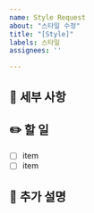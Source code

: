 ```yaml
---
name: Style Request
about: "스타일 수정"
title: "[Style]"
labels: 스타일
assignees: ''

---
```

## 📃 세부 사항
<!-- 스타일 변경사항 설명 -->

## ✏️ 할 일
- [ ] item
- [ ] item

## 🙏 추가 설명
<!-- 궁금한 점 -->
